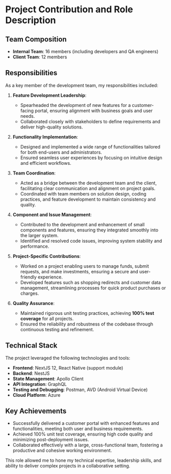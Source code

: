 # Project Contribution and Role Description

## Team Composition

- **Internal Team**: 16 members (including developers and QA engineers)
- **Client Team**: 12 members

## Responsibilities

As a key member of the development team, my responsibilities included:

1. **Feature Development Leadership**:
   - Spearheaded the development of new features for a customer-facing portal, ensuring alignment with business goals and user needs.
   - Collaborated closely with stakeholders to define requirements and deliver high-quality solutions.

2. **Functionality Implementation**:
   - Designed and implemented a wide range of functionalities tailored for both end-users and administrators.
   - Ensured seamless user experiences by focusing on intuitive design and efficient workflows.

3. **Team Coordination**:
   - Acted as a bridge between the development team and the client, facilitating clear communication and alignment on project goals.
   - Coordinated with team members on solution design, coding practices, and feature development to maintain consistency and quality.

4. **Component and Issue Management**:
   - Contributed to the development and enhancement of small components and features, ensuring they integrated smoothly into the larger system.
   - Identified and resolved code issues, improving system stability and performance.

5. **Project-Specific Contributions**:
   - Worked on a project enabling users to manage funds, submit requests, and make investments, ensuring a secure and user-friendly experience.
   - Developed features such as shopping redirects and customer data management, streamlining processes for quick product purchases or charges.

6. **Quality Assurance**:
   - Maintained rigorous unit testing practices, achieving **100% test coverage** for all projects.
   - Ensured the reliability and robustness of the codebase through continuous testing and refinement.

## Technical Stack

The project leveraged the following technologies and tools:

- **Frontend**: NextJS 12, React Native (support module)
- **Backend**: NestJS
- **State Management**: Apollo Client
- **API Integration**: GraphQL
- **Testing and Debugging**: Postman, AVD (Android Virtual Device)
- **Cloud Platform**: Azure

## Key Achievements

- Successfully delivered a customer portal with enhanced features and functionalities, meeting both user and business requirements.
- Achieved 100% unit test coverage, ensuring high code quality and minimizing post-deployment issues.
- Collaborated effectively with a large, cross-functional team, fostering a productive and cohesive working environment.

This role allowed me to hone my technical expertise, leadership skills, and ability to deliver complex projects in a collaborative setting.

